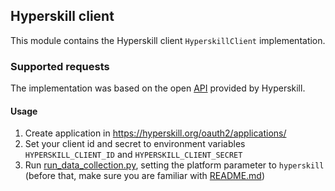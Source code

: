 ## Hyperskill client

This module contains the Hyperskill client ``HyperskillClient`` implementation.

### Supported requests

The implementation was based on the open [API](https://hyperskill.org/api/docs/) provided by Hyperskill.

#### Usage

1. Create application in https://hyperskill.org/oauth2/applications/
2. Set your client id and secret to environment variables `HYPERSKILL_CLIENT_ID` and `HYPERSKILL_CLIENT_SECRET`
3. Run [run_data_collection.py](../run_data_collection.py), setting the platform parameter to `hyperskill` (before that, make sure 
   you are familiar with [README.md](../README.md))
